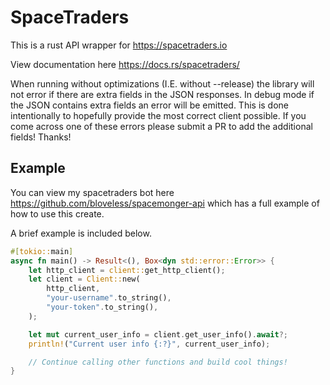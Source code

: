 # SpaceTraders

This is a rust API wrapper for https://spacetraders.io

View documentation here https://docs.rs/spacetraders/

When running without optimizations (I.E. without --release) the library will not error if there are extra fields in the
JSON responses. In debug mode if the JSON contains extra fields an error will be emitted. This is done intentionally to
hopefully provide the most correct client possible. If you come across one of these errors please submit a PR to add the
additional fields! Thanks!

## Example

You can view my spacetraders bot here https://github.com/bloveless/spacemonger-api which has a full example of how to
use this create.

A brief example is included below.

```rust
#[tokio::main]
async fn main() -> Result<(), Box<dyn std::error::Error>> {
    let http_client = client::get_http_client();
    let client = Client::new(
        http_client,
        "your-username".to_string(),
        "your-token".to_string(),
    );

    let mut current_user_info = client.get_user_info().await?;
    println!("Current user info {:?}", current_user_info);

    // Continue calling other functions and build cool things!
}
```
